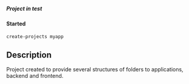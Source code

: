 ##### Project in test
#### Started
````
create-projects myapp
````
## Description

<p>Project created to provide several structures of folders to applications, backend and frontend.</p>